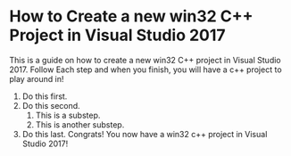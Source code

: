 # How to Create a new win32 C++ Project in Visual Studio 2017
This is a guide on how to create a new win32 C++ project in Visual Studio 2017.
Follow Each step and when you finish, you will have a c++ project to play around in! 
1. Do this first.
2. Do this second.
	1. This is a substep.
	2. This is another substep.
3. Do this last.
Congrats! You now have a win32 c++ project in Visual Studio 2017!